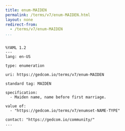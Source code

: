 ```yaml
---
title: enum-MAIDEN
permalink: /terms/v7/enum-MAIDEN.html
layout: none
redirect-from:
  - /terms/v7/enum-MAIDEN
...
```


```

%YAML 1.2
---
lang: en-US

type: enumeration

uri: https://gedcom.io/terms/v7/enum-MAIDEN

standard tag: MAIDEN

specification:
  - Maiden name, name before first marriage.

value of:
  - "https://gedcom.io/terms/v7/enumset-NAME-TYPE"

contact: "https://gedcom.io/community/"
...

```
